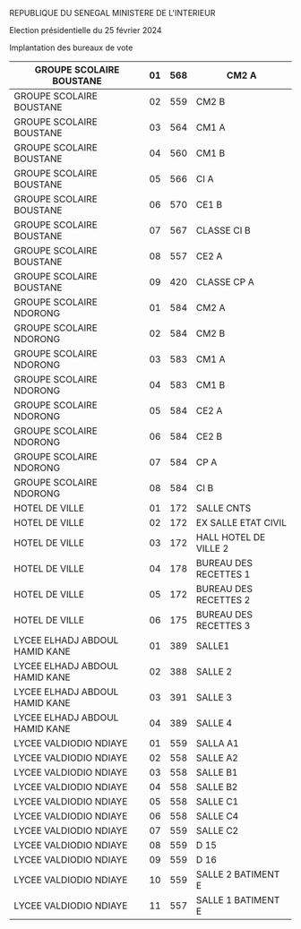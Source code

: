 REPUBLIQUE DU SENEGAL MINISTERE DE L'INTERIEUR

Election présidentielle du 25 février 2024

Implantation des bureaux de vote

| GROUPE SCOLAIRE BOUSTANE | 01 | 568 | CM2 A |
| - | - | - | - |
| GROUPE SCOLAIRE BOUSTANE | 02 | 559 | CM2 B |
| GROUPE SCOLAIRE BOUSTANE | 03 | 564 | CM1 A |
| GROUPE SCOLAIRE BOUSTANE | 04 | 560 | CM1 B |
| GROUPE SCOLAIRE BOUSTANE | 05 | 566 | CI A |
| GROUPE SCOLAIRE BOUSTANE | 06 | 570 | CE1 B |
| GROUPE SCOLAIRE BOUSTANE | 07 | 567 | CLASSE CI B |
| GROUPE SCOLAIRE BOUSTANE | 08 | 557 | CE2 A |
| GROUPE SCOLAIRE BOUSTANE | 09 | 420 | CLASSE CP A |
| GROUPE SCOLAIRE NDORONG | 01 | 584 | CM2 A |
| GROUPE SCOLAIRE NDORONG | 02 | 584 | CM2 B |
| GROUPE SCOLAIRE NDORONG | 03 | 583 | CM1 A |
| GROUPE SCOLAIRE NDORONG | 04 | 583 | CM1 B |
| GROUPE SCOLAIRE NDORONG | 05 | 584 | CE2 A |
| GROUPE SCOLAIRE NDORONG | 06 | 584 | CE2 B |
| GROUPE SCOLAIRE NDORONG | 07 | 584 | CP A |
| GROUPE SCOLAIRE NDORONG | 08 | 584 | CI B |
| HOTEL DE VILLE | 01 | 172 | SALLE CNTS |
| HOTEL DE VILLE | 02 | 172 | EX SALLE ETAT CIVIL |
| HOTEL DE VILLE | 03 | 172 | HALL HOTEL DE VILLE 2 |
| HOTEL DE VILLE | 04 | 178 | BUREAU DES RECETTES 1 |
| HOTEL DE VILLE | 05 | 172 | BUREAU DES RECETTES 2 |
| HOTEL DE VILLE | 06 | 175 | BUREAU DES RECETTES 3 |
| LYCEE ELHADJ ABDOUL HAMID KANE | 01 | 389 | SALLE1 |
| LYCEE ELHADJ ABDOUL HAMID KANE | 02 | 388 | SALLE 2 |
| LYCEE ELHADJ ABDOUL HAMID KANE | 03 | 391 | SALLE 3 |
| LYCEE ELHADJ ABDOUL HAMID KANE | 04 | 389 | SALLE 4 |
| LYCEE VALDIODIO NDIAYE | 01 | 559 | SALLA A1 |
| LYCEE VALDIODIO NDIAYE | 02 | 558 | SALLE A2 |
| LYCEE VALDIODIO NDIAYE | 03 | 558 | SALLE B1 |
| LYCEE VALDIODIO NDIAYE | 04 | 558 | SALLE B2 |
| LYCEE VALDIODIO NDIAYE | 05 | 558 | SALLE C1 |
| LYCEE VALDIODIO NDIAYE | 06 | 558 | SALLE C4 |
| LYCEE VALDIODIO NDIAYE | 07 | 559 | SALLE C2 |
| LYCEE VALDIODIO NDIAYE | 08 | 559 | D 15 |
| LYCEE VALDIODIO NDIAYE | 09 | 559 | D 16 |
| LYCEE VALDIODIO NDIAYE | 10 | 559 | SALLE 2 BATIMENT E |
| LYCEE VALDIODIO NDIAYE | 11 | 557 | SALLE 1 BATIMENT E |

<!-- PageNumber="10/23" -->
